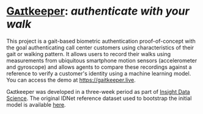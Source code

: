 # [Gᴀɪtkeeper](https://gaitkeeper.live): *authenticate with your walk*

This project is a gait-based biometric authentication proof-of-concept with the goal authenticating call center customers using characteristics of their gait or walking pattern. It allows users to record their walks using measurements from ubiquitous smartphone motion sensors (accelerometer and gyroscope) and allows agents to compare these recordings against a reference to verify a customer's identity using a machine learning model. You can access the demo at https://gaitkeeper.live.

Gᴀɪtkeeper was developed in a three-week period as part of [Insight Data Science](https://www.insightdatascience.com/). The original IDNet reference dataset used to bootstrap the initial model is available [here](http://signet.dei.unipd.it/research/human-sensing/).
